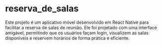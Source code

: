 # reserva_de_salas
Este projeto é um aplicativo móvel desenvolvido em React Native para facilitar a reserva de salas de reunião. Ele foi projetado com uma interface amigável, permitindo que os usuários façam login, visualizem as salas disponíveis e reservem horários de forma prática e eficiente.


